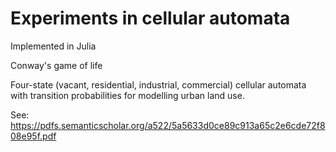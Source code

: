 # Experiments in cellular automata

Implemented in Julia

Conway's game of life


Four-state (vacant, residential, industrial, commercial) cellular automata with transition probabilities for modelling urban land use.

See: https://pdfs.semanticscholar.org/a522/5a5633d0ce89c913a65c2e6cde72f808e95f.pdf


